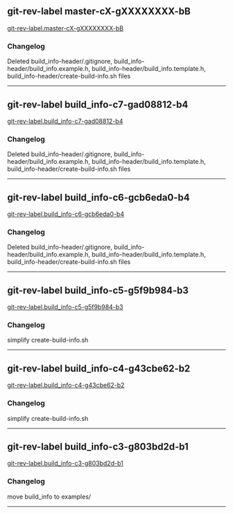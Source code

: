 ## git-rev-label master-cX-gXXXXXXXX-bB
[git-rev-label.master-cX-gXXXXXXXX-bB](git-rev-label.master-cX-gXXXXXXXX-bB)  

### Changelog
Deleted build_info-header/.gitignore, build_info-header/build_info.example.h, build_info-header/build_info.template.h, build_info-header/create-build-info.sh files

---

## git-rev-label build_info-c7-gad08812-b4
[git-rev-label.build_info-c7-gad08812-b4](git-rev-label.build_info-c7-gad08812-b4)  

### Changelog
Deleted build_info-header/.gitignore, build_info-header/build_info.example.h, build_info-header/build_info.template.h, build_info-header/create-build-info.sh files

---

## git-rev-label build_info-c6-gcb6eda0-b4
[git-rev-label.build_info-c6-gcb6eda0-b4](git-rev-label.build_info-c6-gcb6eda0-b4)  

### Changelog
Deleted build_info-header/.gitignore, build_info-header/build_info.example.h, build_info-header/build_info.template.h, build_info-header/create-build-info.sh files

---

## git-rev-label build_info-c5-g5f9b984-b3
[git-rev-label.build_info-c5-g5f9b984-b3](git-rev-label.build_info-c5-g5f9b984-b3)  

### Changelog
simplify create-build-info.sh

---

## git-rev-label build_info-c4-g43cbe62-b2
[git-rev-label.build_info-c4-g43cbe62-b2](git-rev-label.build_info-c4-g43cbe62-b2)  

### Changelog
simplify create-build-info.sh

---

## git-rev-label build_info-c3-g803bd2d-b1
[git-rev-label.build_info-c3-g803bd2d-b1](git-rev-label.build_info-c3-g803bd2d-b1)  

### Changelog
move build_info to examples/

---

